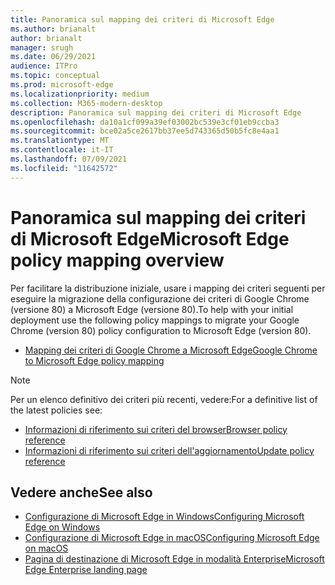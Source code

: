 ```yaml
---
title: Panoramica sul mapping dei criteri di Microsoft Edge
ms.author: brianalt
author: brianalt
manager: srugh
ms.date: 06/29/2021
audience: ITPro
ms.topic: conceptual
ms.prod: microsoft-edge
ms.localizationpriority: medium
ms.collection: M365-modern-desktop
description: Panoramica sul mapping dei criteri di Microsoft Edge
ms.openlocfilehash: da10a1cf099a39ef03002bc539e3cf01eb9ccba3
ms.sourcegitcommit: bce02a5ce2617bb37ee5d743365d50b5fc8e4aa1
ms.translationtype: MT
ms.contentlocale: it-IT
ms.lasthandoff: 07/09/2021
ms.locfileid: "11642572"
---
```

# <a name="microsoft-edge-policy-mapping-overview"></a><span data-ttu-id="d8217-103">Panoramica sul mapping dei criteri di Microsoft Edge</span><span class="sxs-lookup"><span data-stu-id="d8217-103">Microsoft Edge policy mapping overview</span></span>

<span data-ttu-id="d8217-104">Per facilitare la distribuzione iniziale, usare i mapping dei criteri seguenti per eseguire la migrazione della configurazione dei criteri di Google Chrome (versione 80) a Microsoft Edge (versione 80).</span><span class="sxs-lookup"><span data-stu-id="d8217-104">To help with your initial deployment use the following policy mappings to migrate your Google Chrome (version 80) policy configuration to Microsoft Edge (version 80).</span></span>

- [<span data-ttu-id="d8217-105">Mapping dei criteri di Google Chrome a Microsoft Edge</span><span class="sxs-lookup"><span data-stu-id="d8217-105">Google Chrome to Microsoft Edge policy mapping</span></span>](microsoft-edge-policy-map-chrome-to-newedge.md)

> [!NOTE]
> <span data-ttu-id="d8217-106">Per un elenco definitivo dei criteri più recenti, vedere:</span><span class="sxs-lookup"><span data-stu-id="d8217-106">For a definitive list of the latest policies see:</span></span>
> - [<span data-ttu-id="d8217-107">Informazioni di riferimento sui criteri del browser</span><span class="sxs-lookup"><span data-stu-id="d8217-107">Browser policy reference</span></span>](microsoft-edge-policies.md)
> - [<span data-ttu-id="d8217-108">Informazioni di riferimento sui criteri dell'aggiornamento</span><span class="sxs-lookup"><span data-stu-id="d8217-108">Update policy reference</span></span>](microsoft-edge-update-policies.md)

## <a name="see-also"></a><span data-ttu-id="d8217-109">Vedere anche</span><span class="sxs-lookup"><span data-stu-id="d8217-109">See also</span></span>
- [<span data-ttu-id="d8217-110">Configurazione di Microsoft Edge in Windows</span><span class="sxs-lookup"><span data-stu-id="d8217-110">Configuring Microsoft Edge on Windows</span></span>](configure-microsoft-edge.md)
- [<span data-ttu-id="d8217-111">Configurazione di Microsoft Edge in macOS</span><span class="sxs-lookup"><span data-stu-id="d8217-111">Configuring Microsoft Edge on macOS</span></span>](configure-microsoft-edge-on-mac.md)
- [<span data-ttu-id="d8217-112">Pagina di destinazione di Microsoft Edge in modalità Enterprise</span><span class="sxs-lookup"><span data-stu-id="d8217-112">Microsoft Edge Enterprise landing page</span></span>](https://aka.ms/EdgeEnterprise)
